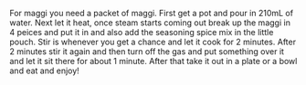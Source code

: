 For maggi you need a packet of maggi. First get a pot and pour in 210mL of water. Next let it heat, once steam starts coming out break up the maggi in 4 peices and put it in and also add the seasoning spice mix in the little pouch. Stir is whenever you get a chance and let it cook for 2 minutes. After 2 minutes stir it again and then turn off the gas and put something over it and let it sit there for about 1 minute. After that take it out in a plate or a bowl and eat and enjoy!